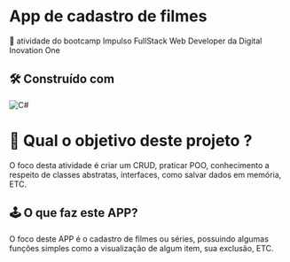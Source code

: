 # App de cadastro de filmes

🚀 atividade do bootcamp Impulso FullStack Web Developer da Digital Inovation One

##  🛠️ Construído com 
![C#](https://img.shields.io/badge/csharp-%237E4798.svg?style=for-the-badge&logo=c-sharp&logoColor=white)

# 🤔 Qual o objetivo deste projeto ?

  O foco desta atividade é criar um CRUD, praticar POO, conhecimento a respeito de classes abstratas, interfaces, como salvar dados em memória, ETC.
  
## 🕹️ O que faz este APP?

  O foco deste APP é o cadastro de filmes ou séries, possuindo algumas funções simples como a visualização de algum item, sua exclusão, ETC.